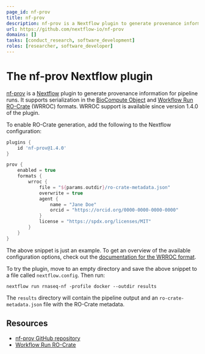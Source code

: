```yaml
---
page_id: nf-prov
title: nf-prov
description: nf-prov is a Nextflow plugin to generate provenance information for pipeline runs. It includes support for the Workflow Run RO-Crate format.
url: https://github.com/nextflow-io/nf-prov
domains: []
tasks: [conduct_research, software_development]
roles: [researcher, software_developer]
---
```



# The nf-prov Nextflow plugin

[nf-prov](https://github.com/nextflow-io/nf-prov) is a [Nextflow](https://www.nextflow.io/) plugin to generate provenance information for pipeline runs. It supports serialization in the [BioCompute Object](https://biocomputeobject.org/) and [Workflow Run RO-Crate](https://www.researchobject.org/workflow-run-crate/) (WRROC) formats. WRROC support is available since version 1.4.0 of the plugin.

To enable RO-Crate generation, add the following to the Nextflow configuration:

```groovy
plugins {
    id 'nf-prov@1.4.0'
}

prov {
    enabled = true
    formats {
        wrroc {
            file = "${params.outdir}/ro-crate-metadata.json"
            overwrite = true
            agent {
                name = "Jane Doe"
                orcid = "https://orcid.org/0000-0000-0000-0000"
            }
            license = "https://spdx.org/licenses/MIT"
        }
    }
}
```

The above snippet is just an example. To get an overview of the available configuration options, check out the [documentation for the WRROC format](https://github.com/nextflow-io/nf-prov/blob/main/docs/WRROC.md).

To try the plugin, move to an empty directory and save the above snippet to a file called `nextflow.config`. Then run:

```
nextflow run rnaseq-nf -profile docker --outdir results
```

The `results` directory will contain the pipeline output and an `ro-crate-metadata.json` file with the RO-Crate metadata.


## Resources

* [nf-prov GitHub repository](https://github.com/nextflow-io/nf-prov)
* [Workflow Run RO-Crate](https://www.researchobject.org/workflow-run-crate/)
